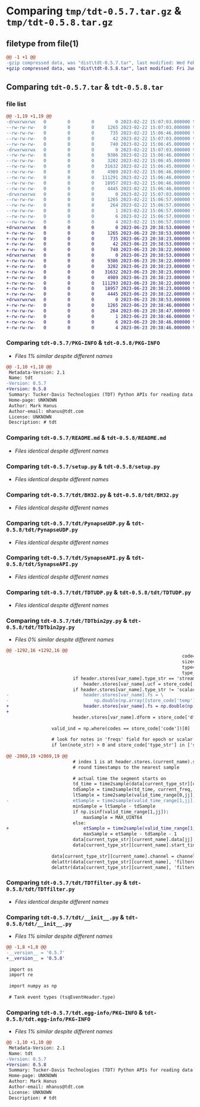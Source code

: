 # Comparing `tmp/tdt-0.5.7.tar.gz` & `tmp/tdt-0.5.8.tar.gz`

## filetype from file(1)

```diff
@@ -1 +1 @@
-gzip compressed data, was "dist\tdt-0.5.7.tar", last modified: Wed Feb 22 15:07:03 2023, max compression
+gzip compressed data, was "dist\tdt-0.5.8.tar", last modified: Fri Jun 23 20:38:53 2023, max compression
```

## Comparing `tdt-0.5.7.tar` & `tdt-0.5.8.tar`

### file list

```diff
@@ -1,19 +1,19 @@
-drwxrwxrwx   0        0        0        0 2023-02-22 15:07:03.000000 tdt-0.5.7/
--rw-rw-rw-   0        0        0     1265 2023-02-22 15:07:03.000000 tdt-0.5.7/PKG-INFO
--rw-rw-rw-   0        0        0      735 2023-02-22 15:06:46.000000 tdt-0.5.7/README.md
--rw-rw-rw-   0        0        0       42 2023-02-22 15:07:03.000000 tdt-0.5.7/setup.cfg
--rw-rw-rw-   0        0        0      740 2023-02-22 15:06:45.000000 tdt-0.5.7/setup.py
-drwxrwxrwx   0        0        0        0 2023-02-22 15:07:03.000000 tdt-0.5.7/tdt/
--rw-rw-rw-   0        0        0     9386 2023-02-22 15:06:46.000000 tdt-0.5.7/tdt/BH32.py
--rw-rw-rw-   0        0        0     3202 2023-02-22 15:06:45.000000 tdt-0.5.7/tdt/PynapseUDP.py
--rw-rw-rw-   0        0        0    31632 2023-02-22 15:06:45.000000 tdt-0.5.7/tdt/SynapseAPI.py
--rw-rw-rw-   0        0        0     4989 2023-02-22 15:06:46.000000 tdt-0.5.7/tdt/TDTUDP.py
--rw-rw-rw-   0        0        0   111291 2023-02-22 15:06:46.000000 tdt-0.5.7/tdt/TDTbin2py.py
--rw-rw-rw-   0        0        0    18957 2023-02-22 15:06:46.000000 tdt-0.5.7/tdt/TDTfilter.py
--rw-rw-rw-   0        0        0     4445 2023-02-22 15:06:46.000000 tdt-0.5.7/tdt/__init__.py
-drwxrwxrwx   0        0        0        0 2023-02-22 15:07:03.000000 tdt-0.5.7/tdt.egg-info/
--rw-rw-rw-   0        0        0     1265 2023-02-22 15:06:57.000000 tdt-0.5.7/tdt.egg-info/PKG-INFO
--rw-rw-rw-   0        0        0      264 2023-02-22 15:06:57.000000 tdt-0.5.7/tdt.egg-info/SOURCES.txt
--rw-rw-rw-   0        0        0        1 2023-02-22 15:06:57.000000 tdt-0.5.7/tdt.egg-info/dependency_links.txt
--rw-rw-rw-   0        0        0        6 2023-02-22 15:06:57.000000 tdt-0.5.7/tdt.egg-info/requires.txt
--rw-rw-rw-   0        0        0        4 2023-02-22 15:06:57.000000 tdt-0.5.7/tdt.egg-info/top_level.txt
+drwxrwxrwx   0        0        0        0 2023-06-23 20:38:53.000000 tdt-0.5.8/
+-rw-rw-rw-   0        0        0     1265 2023-06-23 20:38:53.000000 tdt-0.5.8/PKG-INFO
+-rw-rw-rw-   0        0        0      735 2023-06-23 20:38:23.000000 tdt-0.5.8/README.md
+-rw-rw-rw-   0        0        0       42 2023-06-23 20:38:53.000000 tdt-0.5.8/setup.cfg
+-rw-rw-rw-   0        0        0      740 2023-06-23 20:38:22.000000 tdt-0.5.8/setup.py
+drwxrwxrwx   0        0        0        0 2023-06-23 20:38:53.000000 tdt-0.5.8/tdt/
+-rw-rw-rw-   0        0        0     9386 2023-06-23 20:38:22.000000 tdt-0.5.8/tdt/BH32.py
+-rw-rw-rw-   0        0        0     3202 2023-06-23 20:38:23.000000 tdt-0.5.8/tdt/PynapseUDP.py
+-rw-rw-rw-   0        0        0    31632 2023-06-23 20:38:23.000000 tdt-0.5.8/tdt/SynapseAPI.py
+-rw-rw-rw-   0        0        0     4989 2023-06-23 20:38:23.000000 tdt-0.5.8/tdt/TDTUDP.py
+-rw-rw-rw-   0        0        0   111293 2023-06-23 20:38:22.000000 tdt-0.5.8/tdt/TDTbin2py.py
+-rw-rw-rw-   0        0        0    18957 2023-06-23 20:38:23.000000 tdt-0.5.8/tdt/TDTfilter.py
+-rw-rw-rw-   0        0        0     4445 2023-06-23 20:38:22.000000 tdt-0.5.8/tdt/__init__.py
+drwxrwxrwx   0        0        0        0 2023-06-23 20:38:53.000000 tdt-0.5.8/tdt.egg-info/
+-rw-rw-rw-   0        0        0     1265 2023-06-23 20:38:46.000000 tdt-0.5.8/tdt.egg-info/PKG-INFO
+-rw-rw-rw-   0        0        0      264 2023-06-23 20:38:47.000000 tdt-0.5.8/tdt.egg-info/SOURCES.txt
+-rw-rw-rw-   0        0        0        1 2023-06-23 20:38:46.000000 tdt-0.5.8/tdt.egg-info/dependency_links.txt
+-rw-rw-rw-   0        0        0        6 2023-06-23 20:38:46.000000 tdt-0.5.8/tdt.egg-info/requires.txt
+-rw-rw-rw-   0        0        0        4 2023-06-23 20:38:46.000000 tdt-0.5.8/tdt.egg-info/top_level.txt
```

### Comparing `tdt-0.5.7/PKG-INFO` & `tdt-0.5.8/PKG-INFO`

 * *Files 1% similar despite different names*

```diff
@@ -1,10 +1,10 @@
 Metadata-Version: 2.1
 Name: tdt
-Version: 0.5.7
+Version: 0.5.8
 Summary: Tucker-Davis Technologies (TDT) Python APIs for reading data and interacting with Synapse software
 Home-page: UNKNOWN
 Author: Mark Hanus
 Author-email: mhanus@tdt.com
 License: UNKNOWN
 Description: # tdt
```

### Comparing `tdt-0.5.7/README.md` & `tdt-0.5.8/README.md`

 * *Files identical despite different names*

### Comparing `tdt-0.5.7/setup.py` & `tdt-0.5.8/setup.py`

 * *Files identical despite different names*

### Comparing `tdt-0.5.7/tdt/BH32.py` & `tdt-0.5.8/tdt/BH32.py`

 * *Files identical despite different names*

### Comparing `tdt-0.5.7/tdt/PynapseUDP.py` & `tdt-0.5.8/tdt/PynapseUDP.py`

 * *Files identical despite different names*

### Comparing `tdt-0.5.7/tdt/SynapseAPI.py` & `tdt-0.5.8/tdt/SynapseAPI.py`

 * *Files identical despite different names*

### Comparing `tdt-0.5.7/tdt/TDTUDP.py` & `tdt-0.5.8/tdt/TDTUDP.py`

 * *Files identical despite different names*

### Comparing `tdt-0.5.7/tdt/TDTbin2py.py` & `tdt-0.5.8/tdt/TDTbin2py.py`

 * *Files 0% similar despite different names*

```diff
@@ -1292,16 +1292,16 @@
                                                                  code=store_code['code'],
                                                                  size=store_code['size'],
                                                                  type=store_code['type'],
                                                                  type_str=store_code['type_str'])
                         if header.stores[var_name].type_str == 'streams':
                             header.stores[var_name].ucf = store_code['ucf']
                         if header.stores[var_name].type_str != 'scalars':
-                            header.stores[var_name].fs = \
-                                np.double(np.array([store_code['temp'][9]]).view(np.float32))
+                            header.stores[var_name].fs = np.double(np.array([store_code['temp'][9]]).view(np.float32)[0])
+                            
                         header.stores[var_name].dform = store_code['dform']
                 
                 valid_ind = np.where(codes == store_code['code'])[0]
                 
                 # look for notes in 'freqs' field for epoch or scalar events
                 if len(note_str) > 0 and store_code['type_str'] in ['scalars', 'epocs']:
                     
@@ -2069,19 +2069,19 @@
                         # index 1 is at header.stores.(current_name).start_time
                         # round timestamps to the nearest sample
                         
                         # actual time the segment starts on
                         td_time = time2sample(data[current_type_str][current_name].start_time[jj], current_freq, to_time=True)
                         tdSample = time2sample(td_time, current_freq, t1=1)
                         ltSample = time2sample(valid_time_range[0,jj], current_freq, t1=1)
-                        etSample = time2sample(valid_time_range[1,jj], current_freq, t1=1)
                         minSample = ltSample - tdSample
                         if np.isinf(valid_time_range[1,jj]):
                             maxSample = MAX_UINT64
                         else:
+                            etSample = time2sample(valid_time_range[1,jj], current_freq, t1=1)
                             maxSample = etSample - tdSample - 1
                         data[current_type_str][current_name].data[jj] = data[current_type_str][current_name].data[jj][:,minSample:int(maxSample+1)]
                         data[current_type_str][current_name].start_time[jj] = ltSample / current_freq
                 
                 data[current_type_str][current_name].channel = channels
                 delattr(data[current_type_str][current_name], 'filtered_chan')
                 delattr(data[current_type_str][current_name], 'filtered_data')
```

### Comparing `tdt-0.5.7/tdt/TDTfilter.py` & `tdt-0.5.8/tdt/TDTfilter.py`

 * *Files identical despite different names*

### Comparing `tdt-0.5.7/tdt/__init__.py` & `tdt-0.5.8/tdt/__init__.py`

 * *Files 1% similar despite different names*

```diff
@@ -1,8 +1,8 @@
-__version__ = '0.5.7'
+__version__ = '0.5.8'
 
 import os
 import re
 
 import numpy as np
 
 # Tank event types (tsqEventHeader.type)
```

### Comparing `tdt-0.5.7/tdt.egg-info/PKG-INFO` & `tdt-0.5.8/tdt.egg-info/PKG-INFO`

 * *Files 1% similar despite different names*

```diff
@@ -1,10 +1,10 @@
 Metadata-Version: 2.1
 Name: tdt
-Version: 0.5.7
+Version: 0.5.8
 Summary: Tucker-Davis Technologies (TDT) Python APIs for reading data and interacting with Synapse software
 Home-page: UNKNOWN
 Author: Mark Hanus
 Author-email: mhanus@tdt.com
 License: UNKNOWN
 Description: # tdt
```

